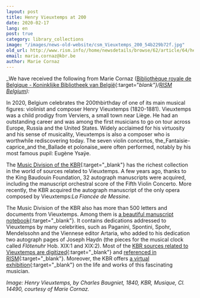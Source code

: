 ```yaml
---
layout: post
title: Henry Vieuxtemps at 200
date: 2020-02-17
lang: en
post: true
category: library_collections
image: "/images/news-old-website/csm_Vieuxtemps_200_54b229b72f.jpg"
old_url: http://www.rism.info//home/newsdetails/browse/62/article/64/henry-vieuxtemps-at-200.html
email: marie.cornaz@kbr.be
author: Marie Cornaz
---
```


_We have received the following from Marie Cornaz ([Bibliothèque royale de Belgique - Koninklijke Bibliotheek van België](https://www.kbr.be/en/collections/music/){:target="_blank"}/[RISM Belgium](/working-groups.html)):_

In 2020, Belgium celebrates the 200thbirthday of one of its main musical figures: violinist and composer Henry Vieuxtemps (1820-1881). Vieuxtemps was a child prodigy from Verviers, a small town near Liège. He had an outstanding career and was among the first musicians to go on tour across Europe, Russia and the United States. Widely acclaimed for his virtuosity and his sense of musicality, Vieuxtemps is also a composer who is worthwhile rediscovering today. The seven violin concertos, the_Fantaisie-caprice_and the_Ballade et polonaise_were often performed, notably by his most famous pupil: Eugène Ysaÿe.

The [Music Division of the KBR](https://www.kbr.be/en/collections/music/){:target="_blank"} has the richest collection in the world of sources related to Vieuxtemps. A few years ago, thanks to the King Baudouin Foundation, 32 autograph manuscripts were acquired, including the manuscript orchestral score of the Fifth Violin Concerto. More recently, the KBR acquired the autograph manuscript of the only opera composed by Vieuxtemps:_La Fiancée de Messine_.

The Music Division of the KBR also has more than 500 letters and documents from Vieuxtemps. Among them is [a beautiful manuscript notebook](https://uurl.kbr.be/1065473){:target="_blank"}. It contains dedications addressed to Vieuxtemps by many celebrities, such as Paganini, Spontini, Spohr, Mendelssohn and the Viennese editor Artaria, who added to his dedication two autograph pages of Joseph Haydn (the pieces for the musical clock called _Flötenuhr_ Hob. XIX:1 and XIX:2). Most of the [KBR sources related to Vieuxtemps are digitized](https://belgica.kbr.be/belgica/home-belgica.aspx?_lg=en-GB){:target="_blank"} and [referenced in RISM](https://opac.rism.info/search?View=rism&author=vieuxtemps&siglum=B-Br&Language=en){:target="_blank"}. Moreover, the KBR offers [a virtual exhibition](http://vieuxtemps.kbr.be/){:target="_blank"} on the life and works of this fascinating musician.


_Image: Henry Vieuxtemps, by Charles Baugniet, 1840, KBR, Musique, Cl. 14490, courtesy of Marie Cornaz._
